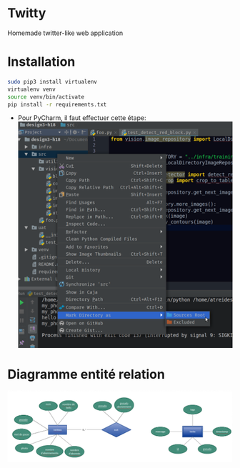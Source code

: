 # Twitty
Homemade twitter-like web application

# Installation
```bash
sudo pip3 install virtualenv
virtualenv venv
source venv/bin/activate
pip install -r requirements.txt
```

- Pour PyCharm, il faut effectuer cette étape:
![](doc/mark_as_source.png?raw=true) 

# Diagramme entité relation
![](doc/ERDiag.png?raw=true) 
